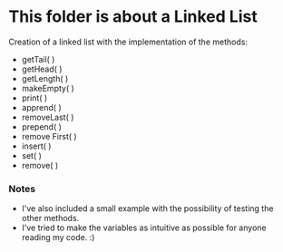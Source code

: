 # This folder is about a Linked List
Creation of a linked list with the implementation of the methods:
* getTail( )
* getHead( )
* getLength( )
* makeEmpty( )
* print( )
* apprend( ) 
* removeLast( )
* prepend( )
* remove First( )
* insert( )
* set( )
* remove( )

### Notes

* I've also included a small example with the possibility of testing the other methods.
* I've tried to make the variables as intuitive as possible for anyone reading my code.  :)

